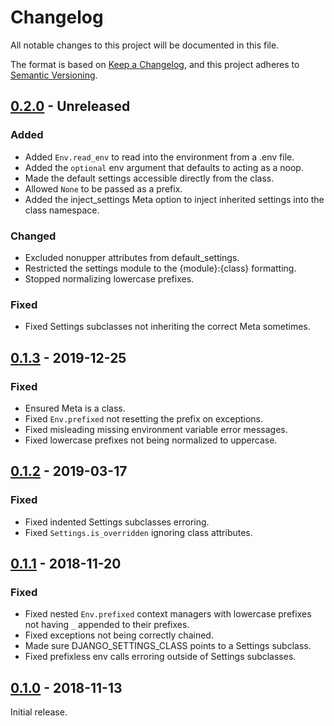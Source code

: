 # Changelog

All notable changes to this project will be documented in this file.

The format is based on [Keep a Changelog](https://keepachangelog.com/),
and this project adheres to [Semantic Versioning](https://semver.org/).

## [0.2.0] - Unreleased

### Added

- Added `Env.read_env` to read into the environment from a .env file.
- Added the `optional` env argument that defaults to acting as a noop.
- Made the default settings accessible directly from the class.
- Allowed `None` to be passed as a prefix.
- Added the inject_settings Meta option to inject inherited settings into the
  class namespace.

### Changed

- Excluded nonupper attributes from default_settings.
- Restricted the settings module to the {module}:{class} formatting.
- Stopped normalizing lowercase prefixes.

### Fixed

- Fixed Settings subclasses not inheriting the correct Meta sometimes.

## [0.1.3] - 2019-12-25

### Fixed

- Ensured Meta is a class.
- Fixed `Env.prefixed` not resetting the prefix on exceptions.
- Fixed misleading missing environment variable error messages.
- Fixed lowercase prefixes not being normalized to uppercase.

## [0.1.2] - 2019-03-17

### Fixed

- Fixed indented Settings subclasses erroring.
- Fixed `Settings.is_overridden` ignoring class attributes.

## [0.1.1] - 2018-11-20

### Fixed

- Fixed nested `Env.prefixed` context managers with lowercase prefixes not
  having `_` appended to their prefixes.
- Fixed exceptions not being correctly chained.
- Made sure DJANGO_SETTINGS_CLASS points to a Settings subclass.
- Fixed prefixless env calls erroring outside of Settings subclasses.

## [0.1.0] - 2018-11-13

Initial release.

[0.2.0]: https://github.com/orlnub123/django-class-settings/compare/0.1.0...master
[0.1.3]: https://github.com/orlnub123/django-class-settings/releases/tag/0.1.3
[0.1.2]: https://github.com/orlnub123/django-class-settings/releases/tag/0.1.2
[0.1.1]: https://github.com/orlnub123/django-class-settings/releases/tag/0.1.1
[0.1.0]: https://github.com/orlnub123/django-class-settings/releases/tag/0.1.0
